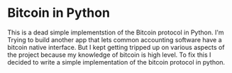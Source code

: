 # Bitcoin in Python

This is a dead simple implementstion of the Bitcoin protocol in Python. I'm Trying to build another app that lets common accounting software have a bitcoin native interface. But I kept getting tripped up on various aspects of the project because my knowledge of bitcoin is high level. To fix this I decided to write a simple implementation of the bitcoin protocol in python.
